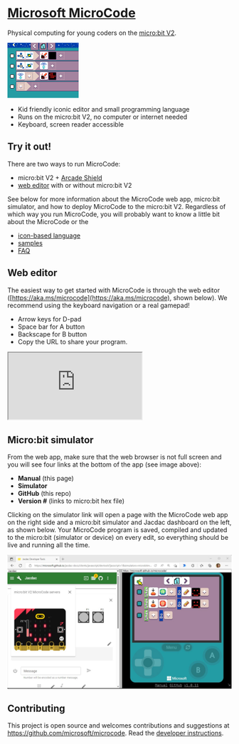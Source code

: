# [Microsoft MicroCode](https://aka.ms/microcode)

Physical computing for young coders on the [micro:bit V2](https://microbit.org).

![Chuck a Duck MicroCode program](./images/sample_chuck_a_duck.png)

-   Kid friendly iconic editor and small programming language
-   Runs on the micro:bit V2, no computer or internet needed
-   Keyboard, screen reader accessible

## Try it out!

There are two ways to run MicroCode:

-   micro:bit V2 + [Arcade Shield](https://www.kittenbot.cc/products/newbit-arcade-shield)
-   [web editor](https://aka.ms/microcode) with or without micro:bit V2

See below for more information about the MicroCode web app, micro:bit simulator, and how to deploy MicroCode to the micro:bit V2. Regardless of which way you run MicroCode, you will probably want to know a little bit about the MicroCode
or the

-   [icon-based language](./language.md)
-   [samples](./samples.md)
-   [FAQ](./faq.md)

## Web editor

The easiest way to get started with MicroCode is through the web editor ([https://aka.ms/microcode](https://aka.ms/microcode), shown below). We recommend using the keyboard navigation or a real gamepad!

-   Arrow keys for D-pad
-   Space bar for A button
-   Backscape for B button
-   Copy the URL to share your program.

<iframe class="editor" src="https://microsoft.github.io/microcode?nofooter=1&embed=1">
</iframe>

## Micro:bit simulator

From the web app, make sure that the web browser is not full screen and you will see four links at the bottom of the app (see image above):

-   **Manual** (this page)
-   **Simulator**
-   **GitHub** (this repo)
-   **Version #** (links to micro:bit hex file)

Clicking on the simulator link will open a page with the MicroCode web app on the right side and a micro:bit simulator and Jacdac dashboard on the left, as shown below. Your MicroCode program is saved, compiled and updated to the micro:bit (simulator or device) on every edit, so everything should be live and running all the time.

![micro:bit simulator and MicroCode web app](./images/webAppSimulators.jpg)

## Contributing

This project is open source and welcomes contributions and suggestions at https://github.com/microsoft/microcode.
Read the [developer instructions](./develop.md).

